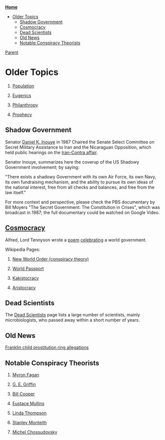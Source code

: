 <!-- START doctoc generated TOC please keep comment here to allow auto update -->
<!-- DON'T EDIT THIS SECTION, INSTEAD RE-RUN doctoc TO UPDATE -->
**[Home](#pages/blog/cv19/index)**

- [Older Topics](#older-topics)
  - [Shadow Government](#shadow-government)
  - [Cosmocracy](#cosmocracy)
  - [Dead Scientists](#dead-scientists)
  - [Old News](#old-news)
  - [Notable Conspiracy Theorists](#notable-conspiracy-theorists)

<!-- END doctoc generated TOC please keep comment here to allow auto update -->

[Parent](#pages/blog/cv19/index)

# Older Topics

1. [Population](#pages/blog/cv19/population)

1. [Eugenics](#pages/blog/cv19/eugenics)

1. [Philanthropy](#pages/blog/cv19/philanthropy)

1. [Prophecy](#pages/blog/cv19/prophecy)


## Shadow Government

Senator [Daniel K. Inouye](https://en.wikipedia.org/wiki/Daniel_Inouye) in 
1987 Chaired the Senate Select Committee on Secret Military Assistance to 
Iran and the Nicaraguan Opposition, which held public hearings on the 
[Iran-Contra affair](https://en.wikipedia.org/wiki/Iran%E2%80%93Contra_affair).

Senator Inouye, summarizes here the coverup of the US Shadowy Government 
involvement; by saying:

<div class="video-view" data-id="EbFphX5zb8w"></div>

"There exists a shadowy Government with its own Air Force, its own Navy, its 
own fundraising mechanism, and the ability to pursue its own ideas of the 
national interest, free from all checks and balances, and free from the law 
itself."

For more context and perspective, please check the PBS documentary by Bill 
Moyers "The Secret Government: The Constitution in Crises", which was broadcast 
in 1987; the full documentary could be watched on Google Video.

## [Cosmocracy](https://en.wikipedia.org/wiki/World_government)

Alfred, Lord Tennyson wrote a [poem](https://en.wikipedia.org/wiki/Locksley_Hall)
[celebrating](https://en.wikipedia.org/wiki/World_government#Alfred,_Lord_Tennyson) a world government.

Wikipedia Pages:

  1. [New World Order (conspiracy theory)](https://en.wikipedia.org/wiki/New_World_Order_(conspiracy_theory))

  1. [World Passport](https://en.wikipedia.org/wiki/World_Passport)

  1. [Kakistocracy](https://en.wikipedia.org/wiki/Kakistocracy)

  1. [Aristocracy](https://en.wikipedia.org/wiki/Aristocracy)





## Dead Scientists

The [Dead Scientists](#pages/blog/cv19/dead-scientists) page lists
a large number of scientists, mainly microbiologists, who passed away 
within a short number of years.

## Old News

[Franklin child prostitution ring allegations](https://en.wikipedia.org/wiki/Franklin_child_prostitution_ring_allegations)



## Notable Conspiracy Theorists

1. [Myron Fagan](#pages/blog/cv19/people/myron-fagan)

1. [G. E. Griffin](#pages/blog/cv19/people/griffin)

1. [Bill Cooper](#pages/blog/cv19/people/bill-cooper)

1. [Eustace Mullins](#pages/blog/cv19/people/eustace-mullins)

1. [Linda Thompson](#pages/blog/cv19/people/linda-thompson)

1. [Stanley Monteith](#pages/blog/cv19/people/stanley-monteith)

1. [Michel Chossudovsky](#pages/blog/cv19/people/michel-chossudovsky)
